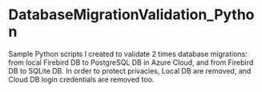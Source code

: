 # DatabaseMigrationValidation_Python
Sample Python scripts I created to validate 2 times database migrations: from local Firebird DB to PostgreSQL DB in Azure Cloud, and from Firebird DB to SQLite DB. In order to protect privacies, Local DB are removed, and Cloud DB login credentials are removed too.
